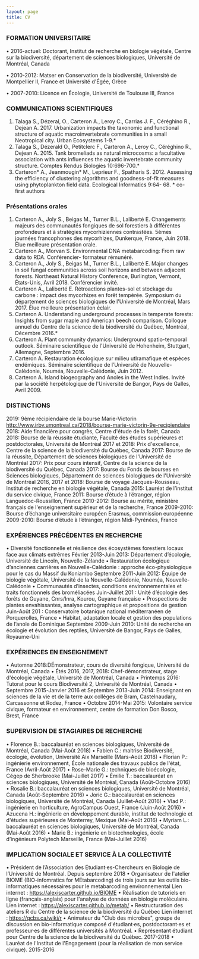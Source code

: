 ```yaml
---
layout: page
title: CV
---
```


### FORMATION UNIVERSITAIRE

• 2016-actuel: Doctorant, Institut de recherche en biologie végétale, Centre sur la biodiversité, département de sciences biologiques, Université de Montréal, Canada

• 2010-2012: Matser en Conservation de la biodiversité, Université de Montpellier II, France et Université d'Égée, Grèce

• 2007-2010: Licence en Écologie, Université de Toulouse III, France

### COMMUNICATIONS SCIENTIFIQUES
1. Talaga S., Dézeral, O., Carteron A., Leroy C., Carrias J. F., Céréghino R., Dejean A. 2017. Urbanization impacts the taxonomic and functional structure of aquatic macroinvertebrate communities in a small Neotropical city. Urban Ecosystems 1-9.*
2. Talaga S., Dézerald O., Petitclerc F., Carteron A., Leroy C., Céréghino R., Dejean A. 2015. Tank bromeliads as natural microcosms: a facultative association with ants influences the aquatic invertebrate community structure. Comptes Rendus Biologies 10:696-700.*
3. Carteron* A., Jeanmougin* M., Leprieur F., Spatharis S. 2012. Assessing the efficiency of clustering algorithms and goodness-of-fit measures using phytoplankton field data. Ecological Informatics 9:64- 68. * co-first authors

### Présentations orales
1. Carteron A., Joly S., Beigas M., Turner B.L., Laliberté E. Changements majeurs des communautés fongiques de sol forestiers à différentes profondeurs et à stratégies mycorhiziennes contrastées. 5èmes journées francophones des mycorhizes, Dunkerque, France, Juin 2018. Élue meilleure présentation orale.
2. Carteron A., Morvan S. Environmental DNA metabarcoding: From raw data to RDA. Conférencier- formateur rémunéré.
3. Carteron A., Joly S., Beigas M., Turner B.L., Laliberté E. Major changes in soil fungal communities across soil horizons and between adjacent forests. Northeast Natural History Conference, Burlington, Vermont, États-Unis, Avril 2018. Conférencier invité.
4. Carteron A., Laliberté E. Rétroactions plantes-sol et stockage du carbone : impact des mycorhizes en forêt tempérée. Symposium du département de sciences biologiques de l'Université de Montréal, Mars 2017. Élue meilleure présentation éclair.
5. Carteron A. Understanding underground processes in temperate forests: Insights from sugar maple and American beech comparison. Colloque annuel du Centre de la science de la biodiversité du Québec, Montréal, Décembre 2016.*
6. Carteron A. Plant community dynamics: Underground spatio-temporal outlook. Séminaire scientifique de l'Université de Hohenheim, Stuttgart, Allemagne, Septembre 2016.
7. Carteron A. Restauration écologique sur milieu utlramafique et espèces endémiques. Séminaire scientifique de l’Université de Nouvelle-Calédonie, Nouméa, Nouvelle-Calédonie, Juin 2012.
8. Carteron A. Island biogeography and Anoles in the West Indies. Invité par la société herpétologique de l'Université de Bangor, Pays de Galles, Avril 2009.

### DISTINCTIONS
2019: 9ème récipiendaire de la bourse Marie-Victorin http://www.irbv.umontreal.ca/2018/bourse-marie-victorin-9e-recipiendaire
2018: Aide financière pour congrès, Centre d'étude de la forêt, Canada
2018: Bourse de la réussite étudiante, Faculté des études supérieures et postdoctorales, Université de Montréal
2017 et 2018: Prix d'excellence, Centre de la science de la biodiversité du Québec, Canada
2017: Bourse de la réussite, Département de sciences biologiques de l'Université de Montréal
2017: Prix pour cours intensif, Centre de la science de la biodiversité du Québec, Canada
2017: Bourse du Fonds de bourses en Sciences biologiques, Département de sciences biologiques de l'Université de Montréal
2016, 2017 et 2018: Bourse de voyage Jacques-Rousseau, Institut de recherche en biologie végétale, Canada
2015: Lauréat de l’institut du service civique, France
2011: Bourse d’étude à l’étranger, région Languedoc-Roussillon, France
2010-2012: Bourse au mérite, ministère français de l'enseignement supérieur et de la recherche, France
2009-2010: Bourse d’échange universitaire européen Erasmus, commission européenne
2009-2010: Bourse d’étude à l’étranger, région Midi-Pyrénées, France

### EXPÉRIENCES PRÉCÉDENTES EN RECHERCHE
• Diversité fonctionnelle et résilience des écosystèmes forestiers locaux face aux climats extrêmes
Février 2013-Juin 2013: Département d’écologie, Université de Lincoln, Nouvelle-Zélande
• Restauration écologique d’anciennes carrières en Nouvelle-Calédonie : approche éco-physiologique pour le cas du Massif du Koniambo
Septembre 2011-Juin 2012: Équipe de biologie végétale, Université de la Nouvelle-Calédonie, Nouméa, Nouvelle-Calédonie
• Communautés d’insectes, conditions environnementales et traits fonctionnels des broméliacées
Juin-Juillet 201 : Unité d’écologie des forêts de Guyane, Cnrs/Inra, Kourou, Guyane française
• Prospections de plantes envahissantes, analyse cartographique et propositions de gestion
Juin-Août 201 : Conservatoire botanique national méditerranéen de Porquerolles, France
• Habitat, adaptation locale et gestion des populations de l’anole de Dominique
Septembre 2009-Juin 2010: Unité de recherche en écologie et évolution des reptiles, Université de Bangor, Pays de Galles, Royaume-Uni

### EXPÉRIENCES EN ENSEIGNEMENT
• Automne 2018:DÉmonstrateur, cours de diversité fongique, Université de Montréal, Canada
• Étés 2016, 2017, 2018: Chef-démonstrateur, stage d'écologie végétale, Université de Montréal, Canada
• Printemps 2016: Tutorat pour le cours Biodiversité 2, Université de Montréal, Canada
• Septembre 2015-Janvier 2016 et Septembre 2013-Juin 2014: Enseignant en sciences de la vie et de la terre aux collèges de Bram, Castelnaudary, Carcassonne et Rodez, France
• Octobre 2014-Mai 2015: Volontaire service civique, formateur en environnement, centre de formation Don Bosco, Brest, France

### SUPERVISION DE STAGIAIRES DE RECHERCHE
• Florence B.: baccalauréat en sciences biologiques, Université de Montréal, Canada (Mai-Août 2018)
• Fabien C.: maitrise Biodiversité, écologie, évolution, Université Aix Marseille (Mars-Août 2018)
• Florian P.: ingénierie environnement, École nationale des travaux publics de l'état, France (Avril-Août 2017)
• Rose-Marie G.: techniques de bioécologie, Cégep de Sherbrooke (Mai-Juillet 2017)
• Émilie T.: baccalauréat en sciences biologiques, Université de Montréal, Canada (Août-Octobre 2016)
• Rosalie B.: baccalauréat en sciences biologiques, Université de Montréal, Canada (Août-Septembre 2016)
• Joric G.: baccalauréat en sciences biologiques, Université de Montréal, Canada (Juillet-Août 2016)
• Vlad P.: ingénierie en horticulture, AgroCampus Ouest, France (Juin-Août 2016)
• Azucena H.: ingénierie en développement durable, institut de technologie et d'études supérieures de Monterrey, Mexique (Mai-Août 2016)
• Myriam L.: baccalauréat en sciences biologiques, Université de Montréal, Canada (Mai-Août 2016)
• Marie B.: ingénierie en biotechnologies, école d’ingénieurs Polytech Marseille, France (Mai-Juillet 2016)

### IMPLICATION SOCIALE ET SERVICE À LA COLLECTIVITÉ
• Président de l’Association des Étudiant·es-Chercheurs en Biologie de l’Université de Montréal. Depuis septembre 2018
• Organisateur de l'atelier BIOME (BIO-infomratics for MEtabarcoding) de trois jours sur les outils bio-informatiques nécessaires pour le metabarcoding environnemental
Lien internet : https://alexiscarter.github.io/BIOME
• Réalisation de tutoriels en ligne (français-anglais) pour l'analyse de données en biologie moléculaire. Lien internet : https://alexiscarter.github.io/metab/
• Restructuration des ateliers R du Centre de la science de la biodiversité du Québec Lien internet : https://qcbs.ca/wiki/r
• Animateur du "Club des microbes", groupe de discussion en bio-informatique composé d'étudiant·es, postdoctorant·es et professeur·es de différentes universités à Montréal.
• Représentant étudiant pour Centre de la science de la biodiversité du Québec. 2017-2018
• Lauréat de l'Institut de l'Engagement (pour la réalisation de mon service civique). 2015-2016
